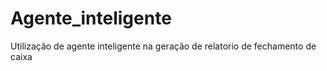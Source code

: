 # Agente_inteligente
Utilização de agente inteligente na geração de relatorio de fechamento de caixa
